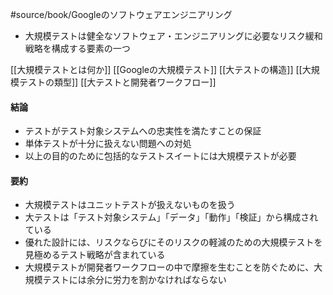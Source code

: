 #source/book/Googleのソフトウェアエンジニアリング 

- 大規模テストは健全なソフトウェア・エンジニアリングに必要なリスク緩和戦略を構成する要素の一つ

[[大規模テストとは何か]]
[[Googleの大規模テスト]]
[[大テストの構造]]
[[大規模テストの類型]]
[[大テストと開発者ワークフロー]]

#### 結論

- テストがテスト対象システムへの忠実性を満たすことの保証
- 単体テストが十分に扱えない問題への対処
- 以上の目的のために包括的なテストスイートには大規模テストが必要

#### 要約

- 大規模テストはユニットテストが扱えないものを扱う
- 大テストは「テスト対象システム」「データ」「動作」「検証」から構成されている
- 優れた設計には、リスクならびにそのリスクの軽減のための大規模テストを見極めるテスト戦略が含まれている
- 大規模テストが開発者ワークフローの中で摩擦を生むことを防ぐために、大規模テストには余分に労力を割かなければならない